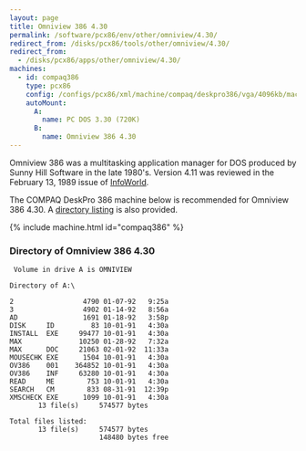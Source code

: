 ```yaml
---
layout: page
title: Omniview 386 4.30
permalink: /software/pcx86/env/other/omniview/4.30/
redirect_from: /disks/pcx86/tools/other/omniview/4.30/
redirect_from:
  - /disks/pcx86/apps/other/omniview/4.30/
machines:
  - id: compaq386
    type: pcx86
    config: /configs/pcx86/xml/machine/compaq/deskpro386/vga/4096kb/machine.xml
    autoMount:
      A:
        name: PC DOS 3.30 (720K)
      B:
        name: Omniview 386 4.30
---
```


Omniview 386 was a multitasking application manager for DOS produced by Sunny Hill Software in the late 1980's.  Version 4.11
was reviewed in the February 13, 1989 issue of [InfoWorld](https://books.google.com/books?id=QDoEAAAAMBAJ&lpg=PT73&dq=omniview%20386&pg=PT72#v=onepage&q&f=false).

The COMPAQ DeskPro 386 machine below is recommended for Omniview 386 4.30.  A [directory listing](#directory-of-omniview-386-430) is also provided.

{% include machine.html id="compaq386" %}

### Directory of Omniview 386 4.30

	 Volume in drive A is OMNIVIEW   

	Directory of A:\

	2                 4790 01-07-92   9:25a
	3                 4902 01-14-92   8:56a
	AD                1691 01-18-92   3:58p
	DISK     ID         83 10-01-91   4:30a
	INSTALL  EXE     99477 10-01-91   4:30a
	MAX              10250 01-28-92   7:32a
	MAX      DOC     21063 02-01-92  11:33a
	MOUSECHK EXE      1504 10-01-91   4:30a
	OV386    001    364852 10-01-91   4:30a
	OV386    INF     63280 10-01-91   4:30a
	READ     ME        753 10-01-91   4:30a
	SEARCH   CM        833 08-31-91  12:39p
	XMSCHECK EXE      1099 10-01-91   4:30a
	       13 file(s)     574577 bytes

	Total files listed:
	       13 file(s)     574577 bytes
	                      148480 bytes free
